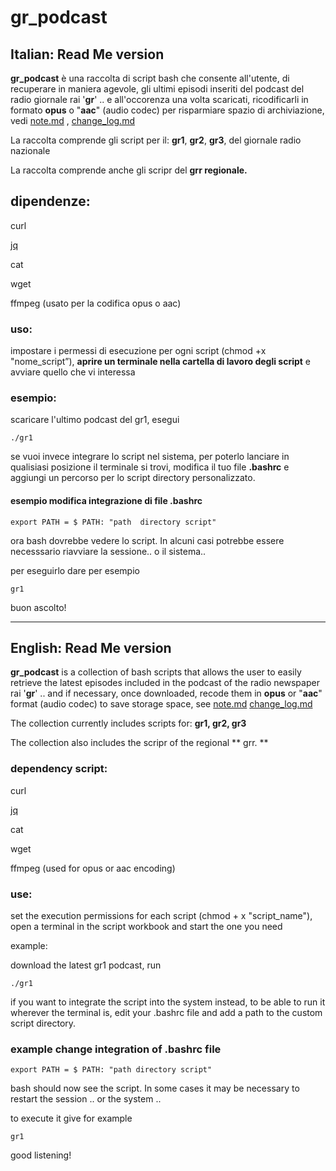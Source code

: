 # gr_podcast

## Italian: Read Me version

**gr_podcast** è una raccolta di script bash che consente all'utente, di recuperare in maniera agevole, gli ultimi episodi inseriti del podcast del radio giornale rai  '**gr**' .. e  all'occorenza una volta scaricati, ricodificarli in formato **opus** o "**aac**" (audio codec) per risparmiare spazio di archiviazione, vedi [note.md](note.md) , [change_log.md](change_log.md)




La raccolta comprende gli script per il:  **gr1**, **gr2**, **gr3**,  del giornale radio nazionale

La raccolta  comprende anche  gli scripr del **grr regionale.**


## dipendenze:

curl

[jq](https://stedolan.github.io/jq/)

cat

wget

ffmpeg  (usato per la codifica opus o aac)

### uso:
impostare i permessi di esecuzione per ogni script (chmod +x "nome_script”), **aprire un terminale nella cartella di lavoro degli script** e avviare quello che vi interessa

### esempio:
scaricare  l'ultimo podcast del gr1, esegui 

    ./gr1 

se vuoi invece integrare lo script nel sistema, per poterlo lanciare in qualisiasi posizione il terminale si trovi,  modifica il tuo file **.bashrc** e aggiungi un percorso per lo script  directory personalizzato.

#### esempio modifica integrazione di file .bashrc

    export PATH = $ PATH: "path  directory script"

ora bash dovrebbe vedere lo script. In alcuni casi potrebbe essere necesssario riavviare la sessione.. o il sistema..

per eseguirlo dare per esempio

    gr1
    
buon ascolto!

---

## English: Read Me version

**gr_podcast** is a collection of bash scripts that allows the user to easily retrieve the latest episodes included in the podcast of the radio newspaper rai '**gr**' .. and if necessary, once downloaded, recode them in **opus** or "**aac**" format (audio codec) to save storage space, see [note.md](note.md) [change_log.md](change_log.md)

The collection currently includes scripts for: **gr1, gr2, gr3**

The collection also includes the scripr of the regional ** grr. **

### dependency script:

curl

[jq](https://stedolan.github.io/jq/)

cat

wget

ffmpeg (used for opus or aac encoding)

### use:

set the execution permissions for each script (chmod + x "script_name"), open a terminal in the script workbook and start the one you need

example:

download the latest gr1 podcast, run

    ./gr1
    
if you want to integrate the script into the system instead, to be able to run it wherever the terminal is, edit your .bashrc file and add a path to the custom script directory.

### example change integration of .bashrc file

    export PATH = $ PATH: "path directory script"

bash should now see the script. In some cases it may be necessary to restart the session .. or the system ..

to execute it give for example

    gr1
    
good listening!
